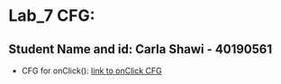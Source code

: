 # Lab_7 CFG:
## Student Name and id: Carla Shawi - 40190561
- CFG for onClick(): [link to onClick CFG](https://github.com/SOEN345-WINTER2024/cfg-graph-lab-CarlaShawi/blob/master/CFG/onClick%20method%20CFG.pdf)
